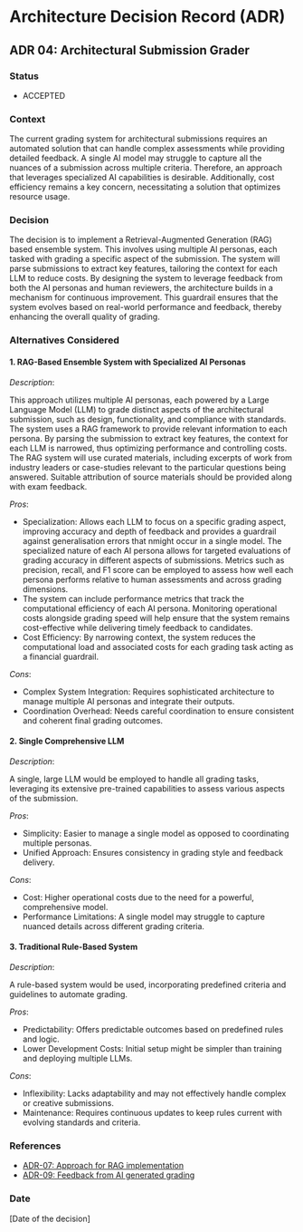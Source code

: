 # Architecture Decision Record (ADR)

## ADR 04: Architectural Submission Grader

### Status

- ACCEPTED

### Context

The current grading system for architectural submissions requires an automated solution that can handle complex assessments while providing detailed feedback. A single AI model may struggle to capture all the nuances of a submission across multiple criteria. Therefore, an approach that leverages specialized AI capabilities is desirable. Additionally, cost efficiency remains a key concern, necessitating a solution that optimizes resource usage.

### Decision

The decision is to implement a Retrieval-Augmented Generation (RAG) based ensemble system. This involves using multiple AI personas, each tasked with grading a specific aspect of the submission. The system will parse submissions to extract key features, tailoring the context for each LLM to reduce costs. By designing the system to leverage feedback from both the AI personas and human reviewers, the architecture builds in a mechanism for continuous improvement. This guardrail ensures that the system evolves based on real-world performance and feedback, thereby enhancing the overall quality of grading.

### Alternatives Considered

#### 1. RAG-Based Ensemble System with Specialized AI Personas

*Description*:

This approach utilizes multiple AI personas, each powered by a Large Language Model (LLM) to grade distinct aspects of the architectural submission, such as design, functionality, and compliance with standards. The system uses a RAG framework to provide relevant information to each persona. By parsing the submission to extract key features, the context for each LLM is narrowed, thus optimizing performance and controlling costs. The RAG system will use curated materials, including excerpts of work from industry leaders or case-studies relevant to the particular questions being answered. Suitable attribution of source materials should be provided along with exam feedback.

*Pros*:
- Specialization: Allows each LLM to focus on a specific grading aspect, improving accuracy and depth of feedback and provides a guardrail against generalisation errors that nmight occur in a single model. The specialized nature of each AI persona allows for targeted evaluations of grading accuracy in different aspects of submissions. Metrics such as precision, recall, and F1 score can be employed to assess how well each persona performs relative to human assessments and across grading dimensions.
- The system can include performance metrics that track the computational efficiency of each AI persona. Monitoring operational costs alongside grading speed will help ensure that the system remains cost-effective while delivering timely feedback to candidates.
- Cost Efficiency: By narrowing context, the system reduces the computational load and associated costs for each grading task acting as a financial guardrail.

*Cons*:
- Complex System Integration: Requires sophisticated architecture to manage multiple AI personas and integrate their outputs.
- Coordination Overhead: Needs careful coordination to ensure consistent and coherent final grading outcomes.

#### 2. Single Comprehensive LLM

*Description*:

A single, large LLM would be employed to handle all grading tasks, leveraging its extensive pre-trained capabilities to assess various aspects of the submission.

*Pros*:
- Simplicity: Easier to manage a single model as opposed to coordinating multiple personas.
- Unified Approach: Ensures consistency in grading style and feedback delivery.

*Cons*:
- Cost: Higher operational costs due to the need for a powerful, comprehensive model.
- Performance Limitations: A single model may struggle to capture nuanced details across different grading criteria.

#### 3. Traditional Rule-Based System

*Description*:

A rule-based system would be used, incorporating predefined criteria and guidelines to automate grading.

*Pros*:
- Predictability: Offers predictable outcomes based on predefined rules and logic.
- Lower Development Costs: Initial setup might be simpler than training and deploying multiple LLMs.

*Cons*:
- Inflexibility: Lacks adaptability and may not effectively handle complex or creative submissions.
- Maintenance: Requires continuous updates to keep rules current with evolving standards and criteria.

### References
- [ADR-07: Approach for RAG implementation](./ADR-07-Approach-for-RAG-implementation.md)
- [ADR-09: Feedback from AI generated grading](./ADR-09-Feedback-from-AI-generated-grading.md)

### Date
[Date of the decision]
